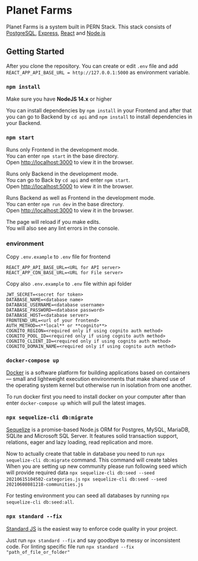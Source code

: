 # Planet Farms

Planet Farms is a system built in PERN Stack.
This stack consists of [PostgreSQL](https://www.postgresql.org/), [Express](https://expressjs.com/), [React](https://reactjs.org/) and [Node.js](https://nodejs.org/en/)

## Getting Started

After you clone the repository. You can create or edit `.env` file and add `REACT_APP_API_BASE_URL = http://127.0.0.1:5000` as environment variable.

### `npm install`

Make sure you have **NodeJS 14.x** or higher

You can install dependencies by `npm install` in your Frontend and after that you can go to Backend by `cd api` and `npm install` to install dependencies in your Backend.

### `npm start`

Runs only Frontend in the development mode.\
You can enter `npm start` in the base directory.\
Open [http://localhost:3000](http://localhost:3000) to view it in the browser.

Runs only Backend in the development mode.\
You can go to Back by `cd api` and enter `npm start`.\
Open [http://localhost:5000](http://localhost:5000) to view it in the browser.

Runs Backend as well as Frontend in the development mode.\
You can enter `npm run dev` in the base directory.\
Open [http://localhost:3000](http://localhost:3000) to view it in the browser.

The page will reload if you make edits.\
You will also see any lint errors in the console.

### environment

Copy `.env.example` to `.env` file for frontend
```
REACT_APP_API_BASE_URL=<URL for API server>
REACT_APP_CDN_BASE_URL=<URL for File server>
```

Copy also `.env.example` to `.env` file within api folder
```
JWT_SECRET=<secret for token>
DATABASE_NAME=<database name>
DATABASE_USERNAME=<database username>
DATABASE_PASSWORD=<database password>
DATABASE_HOST=<database server>
FRONTEND_URL=<url of your frontend>
AUTH_METHOD=<**local** or **cognito**>
COGNITO_REGION=<required only if using cognito auth method>
COGNITO_POOL_ID=<required only if using cognito auth method>
COGNITO_CLIENT_ID=<required only if using cognito auth method>
COGNITO_DOMAIN_NAME=<required only if using cognito auth method>
```

### `docker-compose up`

[Docker](https://www.docker.com/) is a software platform for building applications based on containers — small and lightweight execution environments that make shared use of the operating system kernel but otherwise run in isolation from one another.

To run docker first you need to install docker on your computer after than enter `docker-compose up` which will pull the latest images.

### `npx sequelize-cli db:migrate`

[Sequelize](https://sequelize.org/) is a promise-based Node.js ORM for Postgres, MySQL, MariaDB, SQLite and Microsoft SQL Server. It features solid transaction support, relations, eager and lazy loading, read replication and more.

Now to actually create that table in database you need to run `npx sequelize-cli db:migrate` command. This command will create tables
When you are setting up new community please run following seed which will provide required data
`npx sequelize-cli db:seed --seed 20210615104502-categories.js`
`npx sequelize-cli db:seed --seed 20210608081218-communities.js`

For testing environment you can seed all databases by running `npx sequelize-cli db:seed:all`.

### `npx standard --fix`

[Standard JS](https://standardjs.com) is the easiest way to enforce code quality in your project.

Just run `npx standard --fix` and say goodbye to messy or inconsistent code. For linting specific file run `npx standard --fix "path_of_file_or_folder"`
